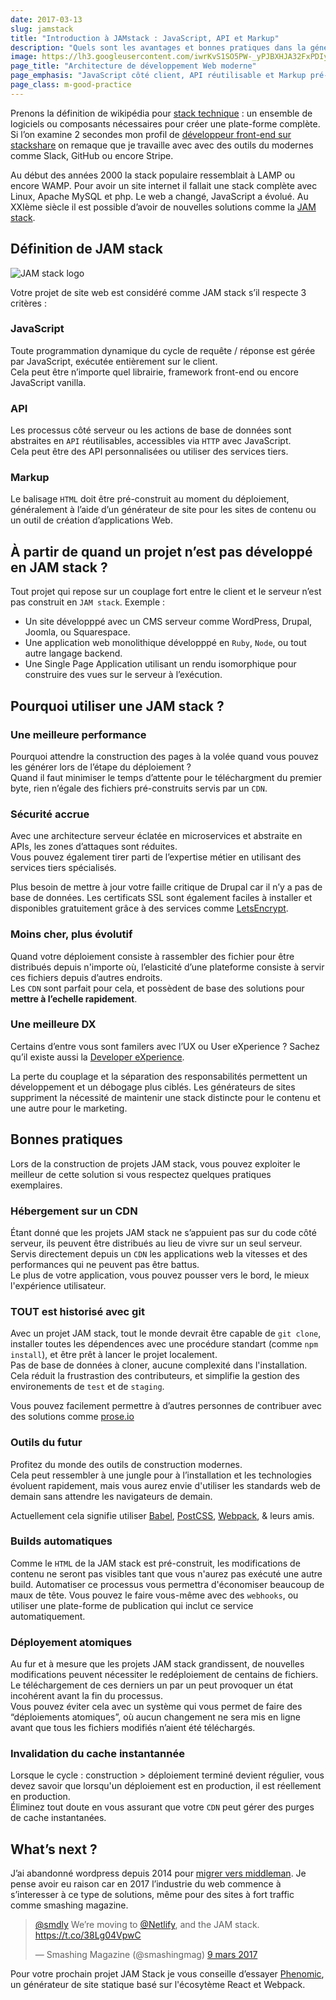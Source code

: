 ```yaml
---
date: 2017-03-13
slug: jamstack
title: "Introduction à JAMstack : JavaScript, API et Markup"
description: "Quels sont les avantages et bonnes pratiques dans la génération de sites statiques. Pourquoi cette solution est meilleure en terme de performance, sécurité et coûts par rapport aux classiques CMS comme wordpress et Drupal"
image: https://lh3.googleusercontent.com/iwrKvS1SO5PW-_yPJBXHJA32FxPDIyWB9RuWbNv98HA_k1hiUVsro1ZF7uLeB6Avl7cN7v6_oBKhjWN-k1yEUJMh64g0-sIiceIQJrOe5tHnPPfNw1UADwt0V_T2J-yU-4xJmOAQ45hxmQJ7uyEfv7NkjwOFKIeQHdXVVUi7ohUF0QRE23ma9kHLpBgXYrHqk1gPuJj2aLbAaFL9pGf3gz-zYnWhMYkuM_3CL7iTC1o964EHenPUoBtKsTAs153IUPhHClkPbByjnMjoPbv10zlDKOYvQEsVOL_OMLKAaZJ6OdrDk9xxHfiMGe05mgbYNse4jzey-hWq4IQoqeD_BAXJ0n2KLdOfBpTfsrSTduX8UCKve44F7CopqutL3lu32_VMqmcyx5o7zMd8PVEKL8xlh8fvS-TSUaThJac1Mn5K5p7DZ28PoUhy82AfTltDhKjufEX272QvEg_BBa0g7mBMo4LSnrjAcE3nyfBDmo5FjEbxYArXbWpkJCL4j5IEhleBMQqFYUoG0fmF4BaDwt7fzmBYbH7kYg5kEkmimF-gMqYKEyC5Z6QPmkiumidHnNL9kjy0ba_m-D2y7cVULFa9uPQpChCAWzvQeMwFfeMdRM50NrGo_w=w1024-h512-no
page_title: "Architecture de développement Web moderne"
page_emphasis: "JavaScript côté client, API réutilisable et Markup pré-construit"
page_class: m-good-practice
---
```


Prenons la définition de wikipédia pour [stack technique](https://en.wikipedia.org/wiki/Solution_stack) : un ensemble de logiciels ou composants nécessaires pour créer une plate-forme complète. Si l’on examine 2 secondes mon profil de [développeur front-end sur stackshare](https://stackshare.io/flexbox/my-stack) on remaque que je travaille avec avec des outils du modernes comme Slack, GitHub ou encore Stripe.

Au début des années 2000 la stack populaire ressemblait à LAMP ou encore WAMP. Pour avoir un site internet il fallait une stack complète avec Linux, Apache MySQL et php. Le web a changé, JavaScript a évolué. Au XXIème siècle il est possible d’avoir de nouvelles solutions comme la [JAM stack](https://jamstack.org/).

## Définition de JAM stack

![JAM stack logo](https://c2.staticflickr.com/4/3728/32601011274_882287e21f_o.png)

Votre projet de site web est considéré comme JAM stack s’il respecte 3 critères :

### JavaScript

Toute programmation dynamique du cycle de requête / réponse est gérée par JavaScript, exécutée entièrement sur le client.  
Cela peut être n’importe quel librairie, framework front-end ou encore JavaScript vanilla.

### API

Les processus côté serveur ou les actions de base de données sont abstraites en `API` réutilisables, accessibles via `HTTP` avec JavaScript.  
Cela peut être des API personnalisées ou utiliser des services tiers.

### Markup

Le balisage `HTML` doit être pré-construit au moment du déploiement, généralement à l’aide d’un générateur de site pour les sites de contenu ou un outil de création d’applications Web.

## À partir de quand un projet n’est pas développé en JAM stack ?

Tout projet qui repose sur un couplage fort entre le client et le serveur n’est pas construit en `JAM stack`. Exemple :

- <i class="fa fa-fw fa-thumbs-o-down"></i> Un site développpé avec un CMS serveur comme WordPress, Drupal, Joomla, ou Squarespace.
- <i class="fa fa-fw fa-thumbs-o-down"></i> Une application web monolithique développpé en `Ruby`, `Node`, ou tout autre langage backend.
- <i class="fa fa-fw fa-thumbs-o-down"></i> Une Single Page Application utilisant un rendu isomorphique pour construire des vues sur le serveur à l’exécution.

## Pourquoi utiliser une JAM stack ?

### Une meilleure performance

Pourquoi attendre la construction des pages à la volée quand vous pouvez les générer lors de l’étape du déploiement ?  
Quand il faut minimiser le temps d’attente pour le téléchargment du premier byte, rien n’égale des fichiers pré-construits servis par un `CDN`.

### Sécurité accrue

Avec une architecture serveur éclatée en microservices et abstraite en APIs, les zones d’attaques sont réduites.  
Vous pouvez également tirer parti de l’expertise métier en utilisant des services tiers spécialisés.

Plus besoin de mettre à jour votre faille critique de Drupal car il n’y a pas de base de données. Les certificats SSL sont également faciles à installer et disponibles gratuitement grâce à des services comme [LetsEncrypt](https://letsencrypt.org/).

### Moins cher, plus évolutif

Quand votre déploiement consiste à rassembler des fichier pour être distribués depuis n'importe où, l’elasticité d’une plateforme consiste à servir ces fichiers depuis d’autres endroits.  
Les `CDN` sont parfait pour cela, et possèdent de base des solutions pour __mettre à l’echelle rapidement__.

### Une meilleure DX

Certains d’entre vous sont familers avec l’UX ou User eXperience ? Sachez qu’il existe aussi la [Developer eXperience](https://www.heroku.com/dx).

La perte du couplage et la séparation des responsabilités permettent un développement et un débogage plus ciblés. Les générateurs de sites suppriment la nécessité de maintenir une stack distincte pour le contenu et une autre pour le marketing.

## Bonnes pratiques

Lors de la construction de projets JAM stack, vous pouvez exploiter le meilleur de cette solution si vous respectez quelques pratiques exemplaires.

### <i class="fa fa-fw fa-thumbs-o-up"></i> Hébergement sur un CDN

Étant donné que les projets JAM stack ne s’appuient pas sur du code côté serveur, ils peuvent être distribués au lieu de vivre sur un seul serveur.
Servis directement depuis un `CDN` les applications web la vitesses et des performances qui ne peuvent pas être battus.  
Le plus de votre application, vous pouvez pousser vers le bord, le mieux l'expérience utilisateur.

### <i class="fa fa-fw fa-thumbs-o-up"></i> TOUT est historisé avec git

Avec un projet JAM stack, tout le monde devrait être capable de `git clone`, installer toutes les dépendences avec une procédure standart (comme `npm install`), et être prêt à lancer le projet localement.  
Pas de base de données à cloner, aucune complexité dans l'installation.
Cela réduit la frustrastion des contributeurs, et simplifie la gestion des environements de `test` et de `staging`.

Vous pouvez facilement permettre à d’autres personnes de contribuer avec des solutions comme [prose.io](http://prose.io/)

### <i class="fa fa-fw fa-thumbs-o-up"></i> Outils du futur

Profitez du monde des outils de construction modernes.  
Cela peut ressembler à une jungle pour à l’installation et les technologies évoluent rapidement, mais vous aurez envie d'utiliser les standards web de demain sans attendre les navigateurs de demain.

Actuellement cela signifie utiliser [Babel](https://babeljs.io/), [PostCSS](http://postcss.org/), [Webpack](https://webpack.js.org/), & leurs amis.

### <i class="fa fa-fw fa-thumbs-o-up"></i> Builds automatiques

Comme le `HTML` de la JAM stack est pré-construit, les modifications de contenu ne seront pas visibles tant que vous n'aurez pas exécuté une autre build.
Automatiser ce processus vous permettra d'économiser beaucoup de maux de tête. Vous pouvez le faire vous-même avec des `webhooks`, ou utiliser une plate-forme de publication qui inclut ce service automatiquement.

### <i class="fa fa-fw fa-thumbs-o-up"></i> Déployement atomiques

Au fur et à mesure que les projets JAM stack grandissent, de nouvelles modifications peuvent nécessiter le redéploiement de centains de fichiers.
Le téléchargement de ces derniers un par un peut provoquer un état incohérent avant la fin du processus.  
Vous pouvez éviter cela avec un système qui vous permet de faire des “déploiements atomiques”, où aucun changement ne sera mis en ligne avant que tous les fichiers modifiés n’aient été téléchargés.

### <i class="fa fa-fw fa-thumbs-o-up"></i> Invalidation du cache instantannée

Lorsque le cycle : construction > déploiement terminé devient régulier, vous devez savoir que lorsqu'un déploiement est en production, il est réellement en production.  
Éliminez tout doute en vous assurant que votre `CDN` peut gérer des purges de cache instantanées.

## What’s next ?

J’ai abandonné wordpress depuis 2014 pour [migrer vers middleman](/blog/migration-wordpress.html). Je pense avoir eu raison car en 2017 l’industrie du web commence à s’interesser à ce type de solutions, même pour des sites à fort traffic comme smashing magazine.

<blockquote class="twitter-tweet" data-lang="fr"><p lang="en" dir="ltr"><a href="https://twitter.com/smdly">@smdly</a> We’re moving to <a href="https://twitter.com/Netlify">@Netlify</a>, and the JAM stack. <a href="https://t.co/38Lg04VpwC">https://t.co/38Lg04VpwC</a></p>&mdash; Smashing Magazine (@smashingmag) <a href="https://twitter.com/smashingmag/status/839866697632862213">9 mars 2017</a></blockquote>
<script async src="//platform.twitter.com/widgets.js" charset="utf-8"></script>

Pour votre prochain projet JAM Stack je vous conseille d’essayer [Phenomic](https://phenomic.io/), un générateur de site statique basé sur l'écosytème React et Webpack.
